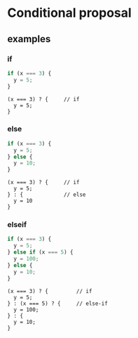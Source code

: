 # Conditional proposal

## examples

### if

```js
if (x === 3) {
  y = 5;
}
```

```
(x === 3) ? {     // if
  y = 5;
}
```

### else

```js
if (x === 3) {
  y = 5;
} else {
  y = 10;
}
```

```
(x === 3) ? {     // if
  y = 5;
} : {             // else
  y = 10
}
```

### elseif

```js
if (x === 3) {
  y = 5;
} else if (x === 5) {
  y = 100;
} else {
  y = 10;
}
```

```
(x === 3) ? {         // if
  y = 5;
} : (x === 5) ? {     // else-if
  y = 100;
} : {
  y = 10;
}
```
